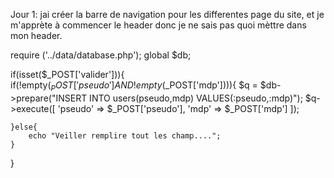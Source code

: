 Jour 1: jai créer la barre de navigation pour les differentes page du site, et je m'apprète à commencer le header donc je ne sais pas quoi mèttre dans mon header.


require ('../data/database.php');
global $db;


if(isset($_POST['valider'])){
    if(!empty($_POST['pseudo'] AND !empty($_POST['mdp']))){ 
        $q = $db->prepare("INSERT INTO users(pseudo,mdp) VALUES(:pseudo,:mdp)");
        $q->execute([
            'pseudo' => $_POST['pseudo'],
            'mdp' => $_POST['mdp']
        ]);

    }else{
        echo "Veiller remplire tout les champ....";
    }
}